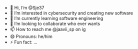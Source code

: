 - 👋 Hi, I’m @Sje37
- 👀 I’m interested in cybersecurity and creating new software
- 🌱 I’m currently learning software engineering
- 💞️ I’m looking to collaborate who ever wants
- 📫 How to reach me @jaavii_sp on ig
- 😄 Pronouns: he/him
- ⚡ Fun fact: ...

<!---
37Sje37/37Sje37 is a ✨ special ✨ repository because its `README.md` (this file) appears on your GitHub profile.
You can click the Preview link to take a look at your changes.
--->

